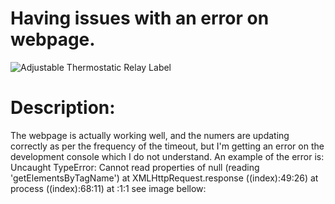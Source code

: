 # Having issues with an error on webpage.


![Adjustable Thermostatic Relay Label]([https://github.com/AIoT-Consulting/Adjustable-Thermostatic-Relay/assets/66930234/680eee1f-e142-4e09-94d6-039a458e8070](https://github.com/AIoT-Consulting/AJAX_Example/blob/f03fc551f48d3ea078f662f53e90fe74e4d68188/assets/Screenshot%20Errors_1.png))

# Description:
The webpage is actually working well, and the numers are updating correctly as per the frequency of the timeout, but I'm getting an error on the development console which I do not understand.
An example of the error is: Uncaught TypeError: Cannot read properties of null (reading 'getElementsByTagName') at XMLHttpRequest.response ((index):49:26) at process ((index):68:11) at <anonymous>:1:1
see image bellow:
